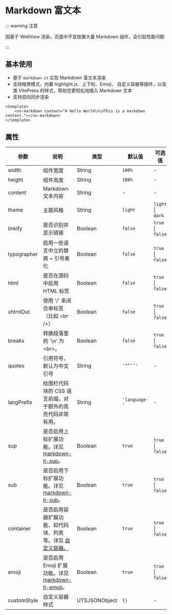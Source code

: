 # Markdown 富文本

::: warning 注意

因基于 WebView 渲染，页面中不宜放置大量 Markdown 组件，会引起性能问题

:::

## 基本使用
- 基于 `markdown-it` 实现 Markdown 富文本渲染
- 支持暗黑模式，内置 highlight.js、上下标、Emoji、 自定义容器等插件，以及类 VitePress 的样式，帮助您更轻松地插入 Markdown 文本
- 支持双向同步渲染
```vue
<template>
	<sn-markdown content="# Hello World\n\nThis is a markdown content."></sn-markdown>
</template>
```
## 属性
| 参数        | 说明                                                         | 类型          | 默认值        | 可选值            |
| ----------- | ------------------------------------------------------------ | ------------- | ------------- | ----------------- |
| width       | 组件宽度                                                     | String        | `100%`        | -                 |
| height      | 组件高度                                                     | String        | `100%`        | -                 |
| content     | Markdown 文本内容                                            | String        | -             | -                 |
| theme       | 主题风格                                                     | String        | `light`       | `light` \| `dark` |
| linkify     | 是否识别并显示链接                                           | Boolean       | `false`       | `true` \| `false` |
| typographer | 启用一些语言中立的替换 + 引号美化                            | Boolean       | `false`       | `true` \| `false` |
| html        | 是否在源码中启用 HTML 标签                                   | Boolean       | `false`       | `true` \| `false` |
| xhtmlOut    | 使用 '/' 来闭合单标签 （比如 \<br /\>）                      | Boolean       | `false`       | `true` \| `false` |
| breaks      | 转换段落里的 '\n' 为 \<br\>。                                | Boolean       | `false`       | `true` \| `false` |
| quotes      | 引用符号，默认为中文引号                                     | String        | `'“”‘’'`      | -                 |
| langPrefix  | 给围栏代码块的 CSS 语言前缀。对于额外的高亮代码非常有用。    | String        | `'language-'` | -                 |
| sup         | 是否启用上标扩展功能。详见 [markdown-it-sup](https://github.com/markdown-it/markdown-it-sup)。 | Boolean       | `true`        | `true` \| `false` |
| sub         | 是否启用下标扩展功能。详见 [markdown-it-sub](https://github.com/markdown-it/markdown-it-sub)。 | Boolean       | `true`        | `true` \| `false` |
| container   | 是否启用容器扩展功能，如代码块、列表等。详见 [自定义容器。](https://vitepress.dev/zh/guide/markdown#custom-containers) | Boolean       | `true`        | `true` \| `false` |
| emoji       | 是否启用 Emoji 扩展功能。详见 [markdown-it-emoji](https://github.com/markdown-it/markdown-it-emoji)。 | Boolean       | `true`        | `true` \| `false` |
| customStyle | 自定义容器样式                                               | UTSJSONObject | `{}`          | -                 |


<DemoPhone name="sn-markdown" />